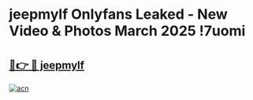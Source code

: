 # jeepmylf Onlyfans Leaked - New Video & Photos March 2025 !7uomi

# <h2><a href="https://cwf6a2.iuczelnia.edu.pl?title=jeepmylf&ref=7uomi">🔗👉 🔴 jeepmylf</a></h2>

[![acn](https://github.com/user-attachments/assets/0f9c940e-d8b0-45ae-aac7-cd30a18b3e1c)](https://cwf6a2.iuczelnia.edu.pl?title=jeepmylf&ref=7uomi)

